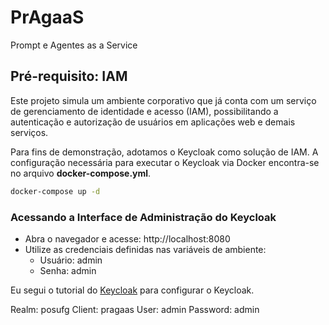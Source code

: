 # PrAgaaS
Prompt e Agentes as a Service

## Pré-requisito: IAM

Este projeto simula um ambiente corporativo que já conta com um serviço de gerenciamento de identidade e acesso (IAM), possibilitando a autenticação e autorização de usuários em aplicações web e demais serviços.

Para fins de demonstração, adotamos o Keycloak como solução de IAM. A configuração necessária para executar o Keycloak via Docker encontra-se no arquivo **docker-compose.yml**.

```bash
docker-compose up -d
```

### Acessando a Interface de Administração do Keycloak

- Abra o navegador e acesse: http://localhost:8080
- Utilize as credenciais definidas nas variáveis de ambiente:
    - Usuário: admin
    - Senha: admin

Eu segui o tutorial do [Keycloak](https://www.keycloak.org/getting-started/getting-started-docker) para configurar o Keycloak.

Realm: posufg
Client: pragaas
User: admin
Password: admin